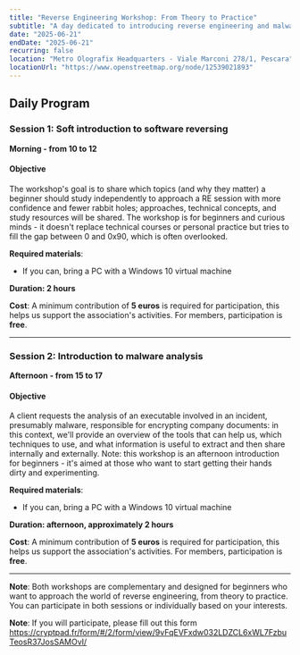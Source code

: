 ```yaml
---
title: "Reverse Engineering Workshop: From Theory to Practice"
subtitle: "A day dedicated to introducing reverse engineering and malware analysis for beginners"
date: "2025-06-21"
endDate: "2025-06-21"
recurring: false
location: "Metro Olografix Headquarters - Viale Marconi 278/1, Pescara"
locationUrl: "https://www.openstreetmap.org/node/12539021893"
---
```


## Daily Program

### **Session 1: Soft introduction to software reversing**
**Morning - from 10 to 12**

#### **Objective**  
The workshop's goal is to share which topics (and why they matter) a beginner should study independently to approach a RE session with more confidence and fewer rabbit holes; approaches, technical concepts, and study resources will be shared. The workshop is for beginners and curious minds - it doesn't replace technical courses or personal practice but tries to fill the gap between 0 and 0x90, which is often overlooked.

**Required materials**:
 - If you can, bring a PC with a Windows 10 virtual machine

**Duration: 2 hours**

**Cost**: A minimum contribution of **5 euros** is required for participation, this helps us support the association's activities. For members, participation is **free**.

---

### **Session 2: Introduction to malware analysis**
**Afternoon - from 15 to 17**

#### **Objective**
A client requests the analysis of an executable involved in an incident, presumably malware, responsible for encrypting company documents: in this context, we'll provide an overview of the tools that can help us, which techniques to use, and what information is useful to extract and then share internally and externally. Note: this workshop is an afternoon introduction for beginners - it's aimed at those who want to start getting their hands dirty and experimenting.

**Required materials**:
 - If you can, bring a PC with a Windows 10 virtual machine

**Duration: afternoon, approximately 2 hours**

**Cost**: A minimum contribution of **5 euros** is required for participation, this helps us support the association's activities. For members, participation is **free**.

---

**Note**: Both workshops are complementary and designed for beginners who want to approach the world of reverse engineering, from theory to practice. You can participate in both sessions or individually based on your interests.

**Note**: If you will participate, please fill out this form https://cryptpad.fr/form/#/2/form/view/9vFqEVFxdw032LDZCL6xWL7FzbuTeosR37JosSAMOvI/